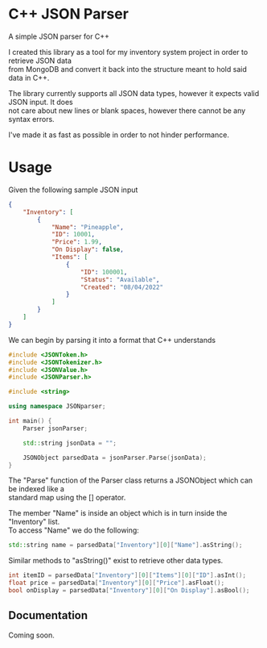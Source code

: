 
# C++ JSON Parser

A simple JSON parser for C++    

I created this library as a tool for my inventory system project in order to retrieve JSON data  
from MongoDB and convert it back into the structure meant to hold said data in C++.

The library currently supports all JSON data types, however it expects valid JSON input. It does  
not care about new lines or blank spaces, however there cannot be any syntax errors.

I've made it as fast as possible in order to not hinder performance.  
# Usage

Given the following sample JSON input

```json
{
    "Inventory": [
        {
            "Name": "Pineapple",
            "ID": 10001,
            "Price": 1.99,
            "On Display": false,
            "Items": [
                {
                    "ID": 100001,
                    "Status": "Available",
                    "Created": "08/04/2022"
                }
            ]
        }
    ]
}
```

We can begin by parsing it into a format that C++ understands

```cpp
#include <JSONToken.h>
#include <JSONTokenizer.h>
#include <JSONValue.h>
#include <JSONParser.h>

#include <string>

using namespace JSONparser;

int main() {
    Parser jsonParser;

    std::string jsonData = "";

    JSONObject parsedData = jsonParser.Parse(jsonData);
}
```

The "Parse" function of the Parser class returns a JSONObject which can be indexed like a  
standard map using the [] operator. 

The member "Name" is inside an object which is in turn inside the "Inventory" list.  
To access "Name" we do the following:

```cpp
std::string name = parsedData["Inventory"][0]["Name"].asString();
```

Similar methods to "asString()" exist to retrieve other data types.

```cpp
int itemID = parsedData["Inventory"][0]["Items"][0]["ID"].asInt();
float price = parsedData["Inventory"][0]["Price"].asFloat();
bool onDisplay = parsedData["Inventory"][0]["On Display"].asBool();
```


## Documentation

Coming soon.

